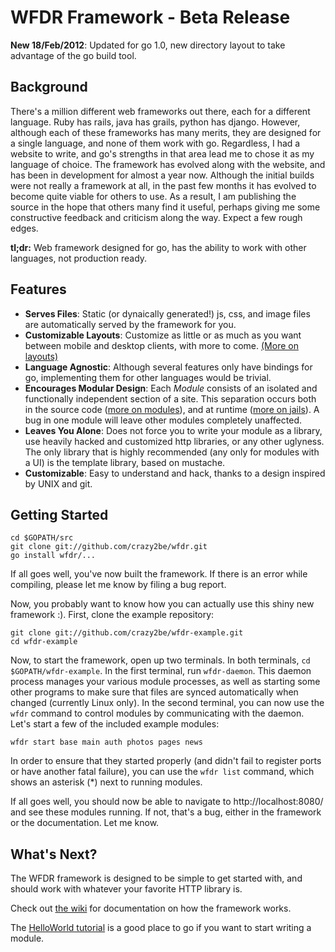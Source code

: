 WFDR Framework - Beta Release
=============================

**New 18/Feb/2012**: Updated for go 1.0, new directory layout to take advantage of the go build tool.

Background
----------
There's a million different web frameworks out there, each for a different language. Ruby has rails, java has grails, python has django. However, although each of these frameworks has many merits, they are designed for a single language, and none of them work with go. Regardless, I had a website to write, and go's strengths in that area lead me to chose it as my language of choice. The framework has evolved along with the website, and has been in development for almost a year now. Although the initial builds were not really a framework at all, in the past few months it has evolved to become quite viable for others to use. As a result, I am publishing the source in the hope that others many find it useful, perhaps giving me some constructive feedback and criticism along the way. Expect a few rough edges.

**tl;dr:** Web framework designed for go, has the ability to work with other languages, not production ready.

Features
--------

 -  **Serves Files**: Static (or dynaically generated!) js, css, and image files are automatically served by the framework for you.
 -  **Customizable Layouts**: Customize as little or as much as you want between mobile and desktop clients, with more to come. [(More on layouts)](https://github.com/crazy2be/wfdr/wiki/Layouts)
 -  **Language Agnostic**: Although several features only have bindings for go, implementing them for other languages would be trivial.
 -  **Encourages Modular Design**: Each *Module* consists of an isolated and functionally independent section of a site. This separation occurs both in the source code ([more on modules](https://github.com/crazy2be/wfdr/wiki/Modules)), and at runtime ([more on jails](https://github.com/crazy2be/wfdr/wiki/Jails)). A bug in one module will leave other modules completely unaffected.
 -  **Leaves You Alone**: Does not force you to write your module as a library, use heavily hacked and customized http libraries, or any other uglyness. The only library that is highly recommended (any only for modules with a UI) is the template library, based on mustache.
 -  **Customizable**: Easy to understand and hack, thanks to a design inspired by UNIX and git.

Getting Started
---------------

	cd $GOPATH/src
	git clone git://github.com/crazy2be/wfdr.git
	go install wfdr/...

If all goes well, you've now built the framework. If there is an error while compiling, please let me know by filing a bug report.

Now, you probably want to know how you can actually use this shiny new framework :). First, clone the example repository:

	git clone git://github.com/crazy2be/wfdr-example.git
	cd wfdr-example

Now, to start the framework, open up two terminals. In both terminals, `cd $GOPATH/wfdr-example`. In the first terminal, run `wfdr-daemon`. This daemon process manages your various module processes, as well as starting some other programs to make sure that files are synced automatically when changed (currently Linux only). In the second terminal, you can now use the `wfdr` command to control modules by communicating with the daemon. Let's start a few of the included example modules:

	wfdr start base main auth photos pages news

In order to ensure that they started properly (and didn't fail to register ports or have another fatal failure), you can use the `wfdr list` command, which shows an asterisk (*) next to running modules.

If all goes well, you should now be able to navigate to http://localhost:8080/ and see these modules running. If not, that's a bug, either in the framework or the documentation. Let me know.

What's Next?
------------
The WFDR framework is designed to be simple to get started with, and should work with whatever your favorite HTTP library is.

Check out [the wiki](https://github.com/crazy2be/wfdr/wiki) for documentation on how the framework works.

The [HelloWorld tutorial](https://github.com/crazy2be/wfdr/wiki/HelloWorldTutorial) is a good place to go if you want to start writing a module.
